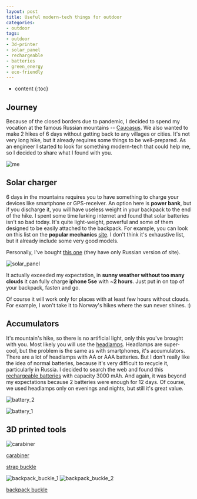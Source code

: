 ```yaml
---
layout: post
title: Useful modern-tech things for outdoor
categories:
- outdoor
tags:
- outdoor
- 3d-printer
- solar_panel
- rechargeable
- batteries
- green_energy
- eco-friendly
---
```


* content
{:toc}


## Journey

Because of the closed borders due to pandemic, I decided to spend my vocation at the famous Russian mountains -- [Caucasus](https://en.wikipedia.org/wiki/Caucasus_Mountains). We also wanted to make 2 hikes of 6 days without getting back to any villages or cities. It's not very long hike, but it already requires some things to be well-prepared.
As an engineer I started to look for something modern-tech that could help me, so I decided to share what I found with you.

![me](/assets/images/useful-tech-for-outdoor/me.jpg)

## Solar charger

6 days in the mountains requires you to have something to charge your devices like smartphone or GPS-receiver. An option here is **power bank**, but if you discharge it, you will have useless weight in your backpack to the end of the hike.
I spent some time lurking internet and found that solar batteries isn't so bad today. It's quite light-weight, powerful and some of them designed to be easily attached to the backpack.
For example, you can look on this list on the **popular mechanics** [site](https://www.popularmechanics.com/adventure/outdoor-gear/a33022426/best-solar-chargers/). I don't think it's exhaustive list, but it already include some very good models.

Personally, I've bought [this one](https://www.inter-step.ru/catalog/product/solnechnoe_zu_3_paneli_15vt_usb.html) (they have only Russian version of site).

![solar_panel](/assets/images/useful-tech-for-outdoor/solar_battery.jpg)

It actually exceeded my expectation, in **sunny weather without too many clouds** it can fully charge **iphone 5se** with ~**2 hours**. Just put in on top of your backpack, fasten and go.

Of course it will work only for places with at least few hours without clouds. For example, I won't take it to Norway's hikes where the sun never shines. :)

## Accumulators

It's mountain's hike, so there is no artificial light, only this you've brought with you. Most likely you will use the [headlamps](https://www.theadventurejunkies.com/brightest-headlamps/).
Headlamps are super-cool, but the problem is the same as with smartphones, it's accumulators. There are a lot of headlamps with AA or AAA batteries. But I don't really like the idea of normal batteries, because it's very difficult to recycle it, particularly in Russia. I decided to search the web and found this [rechargeable batteries](https://www.aliexpress.com/item/32983512561.html) with capacity 3000 mAh. And again, it was beyond my expectations because 2 batteries were enough for 12 days. Of course, we used headlamps only on evenings and nights, but still it's great value. 

![battery_2](/assets/images/useful-tech-for-outdoor/battery_2.jpg)

![battery_1](/assets/images/useful-tech-for-outdoor/battery_1.jpg)

## 3D printed tools

![carabiner](/assets/images/useful-tech-for-outdoor/carabiner.jpg)

[carabiner](https://www.thingiverse.com/thing:1819242)

[strap buckle](https://www.thingiverse.com/thing:2814683)

![backpack_buckle_1](/assets/images/useful-tech-for-outdoor/backpack_buckle_1.jpg)
![backpack_buckle_2](/assets/images/useful-tech-for-outdoor/backpack_buckle_2.jpg)

[backpack buckle](https://www.thingiverse.com/thing:2137647)
